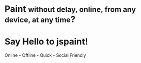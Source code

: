 <h1>Paint <small>without delay, online, from any device, at any time</small>?</h1>

<h1>Say Hello to jspaint!</h1>
<p>Online - Offline - Quick - Social Friendly</p>
